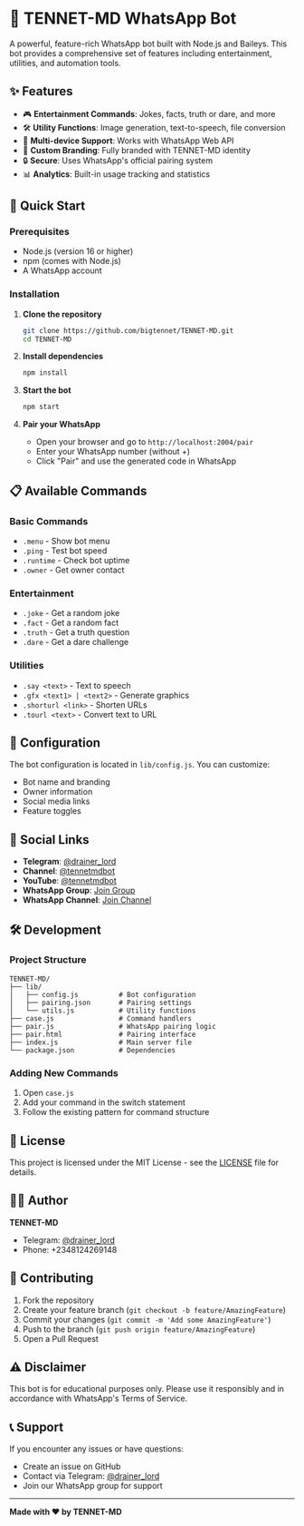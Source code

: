 # 🤖 TENNET-MD WhatsApp Bot

A powerful, feature-rich WhatsApp bot built with Node.js and Baileys. This bot provides a comprehensive set of features including entertainment, utilities, and automation tools.

## ✨ Features

- 🎮 **Entertainment Commands**: Jokes, facts, truth or dare, and more
- 🛠️ **Utility Functions**: Image generation, text-to-speech, file conversion
- 📱 **Multi-device Support**: Works with WhatsApp Web API
- 🎨 **Custom Branding**: Fully branded with TENNET-MD identity
- 🔒 **Secure**: Uses WhatsApp's official pairing system
- 📊 **Analytics**: Built-in usage tracking and statistics

## 🚀 Quick Start

### Prerequisites

- Node.js (version 16 or higher)
- npm (comes with Node.js)
- A WhatsApp account

### Installation

1. **Clone the repository**
   ```bash
   git clone https://github.com/bigtennet/TENNET-MD.git
   cd TENNET-MD
   ```

2. **Install dependencies**
   ```bash
   npm install
   ```

3. **Start the bot**
   ```bash
   npm start
   ```

4. **Pair your WhatsApp**
   - Open your browser and go to `http://localhost:2004/pair`
   - Enter your WhatsApp number (without +)
   - Click "Pair" and use the generated code in WhatsApp

## 📋 Available Commands

### Basic Commands
- `.menu` - Show bot menu
- `.ping` - Test bot speed
- `.runtime` - Check bot uptime
- `.owner` - Get owner contact

### Entertainment
- `.joke` - Get a random joke
- `.fact` - Get a random fact
- `.truth` - Get a truth question
- `.dare` - Get a dare challenge

### Utilities
- `.say <text>` - Text to speech
- `.gfx <text1> | <text2>` - Generate graphics
- `.shorturl <link>` - Shorten URLs
- `.tourl <text>` - Convert text to URL

## 🔧 Configuration

The bot configuration is located in `lib/config.js`. You can customize:

- Bot name and branding
- Owner information
- Social media links
- Feature toggles

## 📱 Social Links

- **Telegram**: [@drainer_lord](https://t.me/drainer_lord)
- **Channel**: [@tennetmdbot](https://t.me/tennetmdbot)
- **YouTube**: [@tennetmdbot](https://youtube.com/@tennetmdbot)
- **WhatsApp Group**: [Join Group](https://chat.whatsapp.com/F5tRABjVmhvGLGww7Gk0aV)
- **WhatsApp Channel**: [Join Channel](https://whatsapp.com/channel/0029VbBBlBZ5PO13rTZcKk14)

## 🛠️ Development

### Project Structure
```
TENNET-MD/
├── lib/
│   ├── config.js          # Bot configuration
│   ├── pairing.json       # Pairing settings
│   └── utils.js           # Utility functions
├── case.js                # Command handlers
├── pair.js                # WhatsApp pairing logic
├── pair.html              # Pairing interface
├── index.js               # Main server file
└── package.json           # Dependencies
```

### Adding New Commands

1. Open `case.js`
2. Add your command in the switch statement
3. Follow the existing pattern for command structure

## 📄 License

This project is licensed under the MIT License - see the [LICENSE](LICENSE) file for details.

## 👨‍💻 Author

**TENNET-MD**
- Telegram: [@drainer_lord](https://t.me/drainer_lord)
- Phone: +2348124269148

## 🤝 Contributing

1. Fork the repository
2. Create your feature branch (`git checkout -b feature/AmazingFeature`)
3. Commit your changes (`git commit -m 'Add some AmazingFeature'`)
4. Push to the branch (`git push origin feature/AmazingFeature`)
5. Open a Pull Request

## ⚠️ Disclaimer

This bot is for educational purposes only. Please use it responsibly and in accordance with WhatsApp's Terms of Service.

## 📞 Support

If you encounter any issues or have questions:

- Create an issue on GitHub
- Contact via Telegram: [@drainer_lord](https://t.me/drainer_lord)
- Join our WhatsApp group for support

---

**Made with ❤️ by TENNET-MD**
